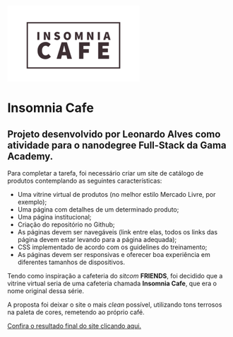![Insomnia Cafe](imagens/logoreadme.png)
# Insomnia Cafe
## Projeto desenvolvido por **Leonardo Alves** como atividade para o nanodegree Full-Stack da **Gama Academy**.

Para completar a tarefa, foi necessário criar um site de catálogo de produtos contemplando as seguintes características:
* Uma vitrine virtual de produtos (no melhor estilo Mercado Livre, por exemplo);
* Uma página com detalhes de um determinado produto;
* Uma página institucional;
* Criação do repositório no Github;
* As páginas devem ser navegáveis (link entre elas, todos os links das página devem estar levando para a página adequada);
* CSS implementado de acordo com os guidelines do treinamento;
* As páginas devem ser responsivas e oferecer boa experiência em diferentes tamanhos de dispositivos.

Tendo como inspiração a cafeteria do *sitcom* **FRIENDS**, foi decidido que a vitrine virtual seria de uma cafeteria chamada **Insomnia Cafe**, que era o nome original dessa série.

A proposta foi deixar o site o mais *clean* possível, utilizando tons terrosos na paleta de cores, remetendo ao próprio café.

[Confira o resultado final do site clicando aqui.](https://leomonadas.github.io/insomnia-cafe-case/)
